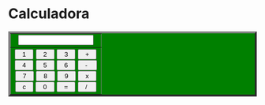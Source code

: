 # Calculadora
<html>
  <CENTER>
    <FORM NAME="Calc">
      <TABLE BORDER=4 WIDTH="155" bgcolor="green">
	<TR>
		<TD ALIGN="CENTER">
			<INPUT TYPE="text"  NAME="Input" SIZE="16">
		  </TD>
  </TR>
<TR>
		<TD ALIGN="CENTER">
			<INPUT TYPE="button" NAME="one"
			VALUE="  1  " onClick="Calc.Input.value += '1'">
			<INPUT TYPE="button" NAME="two"
			VALUE="  2  " onClick="Calc.Input.value += '2'">
			<INPUT TYPE="button" NAME="three"
			VALUE="  3  " onClick="Calc.Input.value += '3'">
			<INPUT TYPE="button" NAME="plus"
			VALUE="  +  " onClick="Calc.Input.value += ' + '">
			<BR>
			<INPUT TYPE="button" NAME="four"
			 VALUE="  4  " onClick="Calc.Input.value += '4'">
			 <INPUT TYPE="button" NAME="five"
			 VALUE="  5  " onClick="Calc.Input.value += '5'">
			 <INPUT TYPE="button" NAME="six"
			 VALUE="  6  " onClick="Calc.Input.value += '6'">
			 <INPUT TYPE="button" NAME="minus"
			 VALUE="  -   " onClick="Calc.Input.value += ' - '">
			<BR>
			 <INPUT TYPE="button" NAME="seven"
			 VALUE="  7  " onClick="Calc.Input.value += '7'">
			 <INPUT TYPE="button" NAME="eight"
			 VALUE="  8  " onClick="Calc.Input.value += '8'">
			 <INPUT TYPE="button" NAME="nine"
			 VALUE="  9  " onClick="Calc.Input.value += '9'">
			 <INPUT TYPE="button" NAME="times"
			 VALUE="  x  " onClick="Calc.Input.value += ' * '">
			<BR>
			<INPUT TYPE="button" NAME="clear"
			 VALUE="  c  " onClick="Calc.Input.value = ''">
			 <INPUT TYPE="button" NAME="zero"
			 VALUE="  0  " onClick="Calc.Input.value += '0'">
			 <INPUT TYPE="button" NAME="DoIt"
			 VALUE="  =  " onClick="Calc.Input.value = eval(Calc.Input.value)">
			 <INPUT TYPE="button" NAME="div"
			 VALUE="  /   " onClick="Calc.Input.value += ' / '">
		</TD>
	</TR>		
      </TABLE>
    </FORM>
  </CENTER>
</html>
